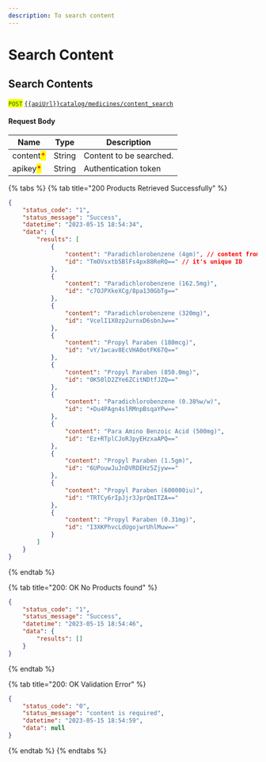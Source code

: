 ```yaml
---
description: To search content
---
```


# Search Content

## Search Contents

<mark style="color:green;">`POST`</mark>  [`{{apiUrl}}catalog/medicines/content_search`](https://api.evitalrx.in/v1/catalog/medicines/content_search)

#### Request Body

| Name                                      | Type   | Description             |
| ----------------------------------------- | ------ | ----------------------- |
| content<mark style="color:red;">\*</mark> | String | Content to be searched. |
| apikey<mark style="color:red;">\*</mark>  | String | Authentication token    |

{% tabs %}
{% tab title="200 Products Retrieved Successfully" %}
```json
{
    "status_code": "1",
    "status_message": "Success",
    "datetime": "2023-05-15 18:54:34",
    "data": {
        "results": [
            {
                "content": "Paradichlorobenzene (4gm)", // content from product_details
                "id": "TmOVsxtb5BlFs4px88ReRQ==" // it's unique ID
            },
            {
                "content": "Paradichlorobenzene (162.5mg)",
                "id": "c7OJPXkeXCg/8pa130GbTg=="
            },
            {
                "content": "Paradichlorobenzene (320mg)",
                "id": "VcelI1X0zp2urnxD6sbnJw=="
            },
            {
                "content": "Propyl Paraben (180mcg)",
                "id": "vY/1wcav8EcVHA0otFK67Q=="
            },
            {
                "content": "Propyl Paraben (850.0mg)",
                "id": "0K50lD2ZYe6ZCitNDtfJZQ=="
            },
            {
                "content": "Paradichlorobenzene (0.38%w/w)",
                "id": "+Du4PAgn4slRMnpBsqaYPw=="
            },
            {
                "content": "Para Amino Benzoic Acid (500mg)",
                "id": "Ez+RTplCJoRJpyEHzxaAPQ=="
            },
            {
                "content": "Propyl Paraben (1.5gm)",
                "id": "6UPouwJuJnDVRDEHz5Zjyw=="
            },
            {
                "content": "Propyl Paraben (600000iu)",
                "id": "TRTCy6rIpJjr3JprQmITZA=="
            },
            {
                "content": "Propyl Paraben (0.31mg)",
                "id": "I3XKPhvcLdUgojwrUhlMuw=="
            }
        ]
    }
}
```
{% endtab %}

{% tab title="200: OK No Products found" %}
```json
{
    "status_code": "1",
    "status_message": "Success",
    "datetime": "2023-05-15 18:54:46",
    "data": {
        "results": []
    }
}
```
{% endtab %}

{% tab title="200: OK Validation Error" %}
```json
{
    "status_code": "0",
    "status_message": "content is required",
    "datetime": "2023-05-15 18:54:59",
    "data": null
}
```
{% endtab %}
{% endtabs %}

